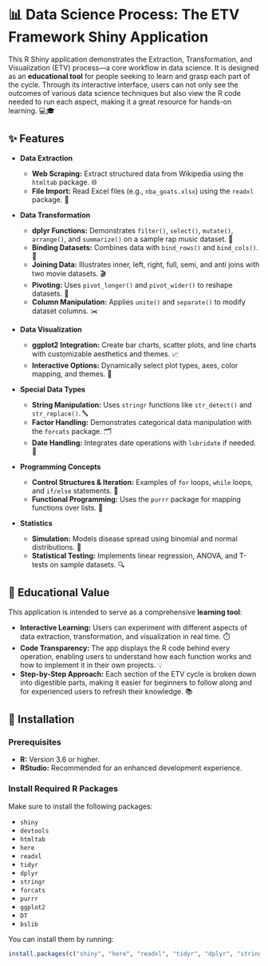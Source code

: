# 📊 Data Science Process: The ETV Framework Shiny Application

This R Shiny application demonstrates the Extraction, Transformation, and Visualization (ETV) process—a core workflow in data science. It is designed as an **educational tool** for people seeking to learn and grasp each part of the cycle. Through its interactive interface, users can not only see the outcomes of various data science techniques but also view the R code needed to run each aspect, making it a great resource for hands-on learning. 💻🎓

## ✨ Features

- **Data Extraction**
  - **Web Scraping:** Extract structured data from Wikipedia using the `htmltab` package. 🌐
  - **File Import:** Read Excel files (e.g., `nba_goats.xlsx`) using the `readxl` package. 📁

- **Data Transformation**
  - **dplyr Functions:** Demonstrates `filter()`, `select()`, `mutate()`, `arrange()`, and `summarize()` on a sample rap music dataset. 🎵
  - **Binding Datasets:** Combines data with `bind_rows()` and `bind_cols()`. 🔗
  - **Joining Data:** Illustrates inner, left, right, full, semi, and anti joins with two movie datasets. 🎬
  - **Pivoting:** Uses `pivot_longer()` and `pivot_wider()` to reshape datasets. 🔄
  - **Column Manipulation:** Applies `unite()` and `separate()` to modify dataset columns. ✂️

- **Data Visualization**
  - **ggplot2 Integration:** Create bar charts, scatter plots, and line charts with customizable aesthetics and themes. 📈
  - **Interactive Options:** Dynamically select plot types, axes, color mapping, and themes. 🎨

- **Special Data Types**
  - **String Manipulation:** Uses `stringr` functions like `str_detect()` and `str_replace()`. 🔤
  - **Factor Handling:** Demonstrates categorical data manipulation with the `forcats` package. 🗂️
  - **Date Handling:** Integrates date operations with `lubridate` if needed. 📆

- **Programming Concepts**
  - **Control Structures & Iteration:** Examples of `for` loops, `while` loops, and `if/else` statements. 🔁
  - **Functional Programming:** Uses the `purrr` package for mapping functions over lists. 🧩

- **Statistics**
  - **Simulation:** Models disease spread using binomial and normal distributions. 🦠
  - **Statistical Testing:** Implements linear regression, ANOVA, and T-tests on sample datasets. 🔍

## 🎯 Educational Value

This application is intended to serve as a comprehensive **learning tool**:
- **Interactive Learning:** Users can experiment with different aspects of data extraction, transformation, and visualization in real time. ⏱️
- **Code Transparency:** The app displays the R code behind every operation, enabling users to understand how each function works and how to implement it in their own projects. 💡
- **Step-by-Step Approach:** Each section of the ETV cycle is broken down into digestible parts, making it easier for beginners to follow along and for experienced users to refresh their knowledge. 📚

## 🚀 Installation

### Prerequisites

- **R:** Version 3.6 or higher.
- **RStudio:** Recommended for an enhanced development experience.

### Install Required R Packages

Make sure to install the following packages:
- `shiny`
- `devtools`
- `htmltab`
- `here`
- `readxl`
- `tidyr`
- `dplyr`
- `stringr`
- `forcats`
- `purrr`
- `ggplot2`
- `DT`
- `bslib`

You can install them by running:
```R
install.packages(c("shiny", "here", "readxl", "tidyr", "dplyr", "stringr", "forcats", "purrr", "ggplot2", "DT", "bslib"))
